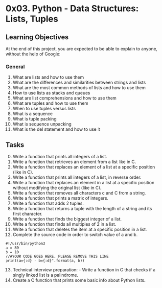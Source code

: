 # 0x03. Python - Data Structures: Lists, Tuples

## Learning Objectives
At the end of this project, you are expected to be able to explain to anyone, without the help of Google:

### General
 1. What are lists and how to use them
 2. What are the differences and similarities between strings and lists
 3. What are the most common methods of lists and how to use them
 4. How to use lists as stacks and queues
 5. What are list comprehensions and how to use them
 6. What are tuples and how to use them
 7. When to use tuples versus lists
 8. What is a sequence
 9. What is tuple packing
 10. What is sequence unpacking
 11. What is the del statement and how to use it

## Tasks
 0. Write a function that prints all integers of a list.
 1. Write a function that retrieves an element from a list like in C.
 2. Write a function that replaces an element of a list at a specific position (like in C).
 3. Write a function that prints all integers of a list, in reverse order.
 4. Write a function that replaces an element in a list at a specific position without modifying the original list (like in C).
 5. Write a function that removes all characters c and C from a string.
 6. Write a function that prints a matrix of integers.
 7. Write a function that adds 2 tuples.
 8. Write a function that returns a tuple with the length of a string and its first character.
 9. Write a function that finds the biggest integer of a list.
 10. Write a function that finds all multiples of 2 in a list.
 11. Write a function that deletes the item at a specific position in a list.
 12. Complete the source code in order to switch value of a and b.
```python3
#!/usr/bin/python3
a = 89
b = 10
//#YOUR CODE GOES HERE. PLEASE REMOVE THIS LINE
print(a={:d} - b={:d}".format(a, b))
```
 13. Technical interview preparation:
	- Write a function in C that checks if a singly linked list is a palindrome.
 14. Create a C function that prints some basic info about Python lists.

